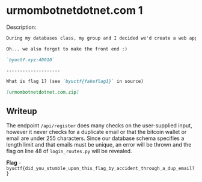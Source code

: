 # urmombotnetdotnet.com 1
Description:
```markdown
During my databases class, my group and I decided we'd create a web app with the domain urmombotnetdotnet.com, and wrote the relevant code. At first glance, it looks pretty good! I'd say we were pretty thorough. But were we thorough enough??

Oh... we also forgot to make the front end :)

`byuctf.xyz:40010`

--------------------

What is flag 1? (see `byuctf{fakeflag1}` in source)

[urmombotnetdotnet.com.zip]
```

## Writeup
The endpoint `/api/register` does many checks on the user-supplied input, however it never checks for a duplicate email or that the bitcoin wallet or email are under 255 characters. Since our database schema specifies a length limit and that emails must be unique, an error will be thrown and the flag on line 48 of `login_routes.py` will be revealed. 

**Flag** - `byuctf{did_you_stumble_upon_this_flag_by_accident_through_a_dup_email?}`